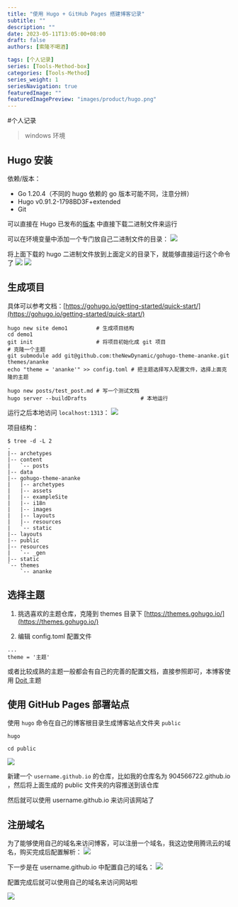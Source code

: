 ```yaml
---
title: "使用 Hugo + GitHub Pages 搭建博客记录"
subtitle: ""
description: ""
date: 2023-05-11T13:05:00+08:00
draft: false
authors: [索隆不喝酒]

tags: [个人记录]
series: [Tools-Method-box]
categories: [Tools-Method]
series_weight: 1
seriesNavigation: true
featuredImage: ""
featuredImagePreview: "images/product/hugo.png"
---
```

<!--more-->
#个人记录 

> windows 环境

## Hugo 安装

依赖/版本：
- Go 1.20.4（不同的 hugo 依赖的 go 版本可能不同，注意分辨）
- Hugo v0.91.2-1798BD3F+extended 
- Git

可以直接在 Hugo 已发布的[版本](https://github.com/gohugoio/hugo/releases) 中直接下载二进制文件来运行

可以在环境变量中添加一个专门放自己二进制文件的目录：
![](images/posts/Pasted%20image%2020230511134846.png)

将上面下载的 hugo 二进制文件放到上面定义的目录下，就能够直接运行这个命令了
![](images/posts/Pasted%20image%2020230511135242.png)
![](images/posts/Pasted%20image%2020230511135031.png)

## 生成项目

具体可以参考文档：[https://gohugo.io/getting-started/quick-start/](https://gohugo.io/getting-started/quick-start/)

```
hugo new site demo1         # 生成项目结构
cd demo1
git init                    # 将项目初始化成 git 项目
# 克隆一个主题
git submodule add git@github.com:theNewDynamic/gohugo-theme-ananke.git themes/ananke
echo "theme = 'ananke'" >> config.toml # 把主题选择写入配置文件，选择上面克隆的主题
  
hugo new posts/test_post.md # 写一个测试文档
hugo server --buildDrafts                 # 本地运行
```

运行之后本地访问 `localhost:1313`：
![](images/posts/Pasted%20image%2020230511140507.png)

项目结构：
```
$ tree -d -L 2
.
|-- archetypes
|-- content
|   `-- posts
|-- data
|-- gohugo-theme-ananke
|   |-- archetypes
|   |-- assets
|   |-- exampleSite
|   |-- i18n
|   |-- images
|   |-- layouts
|   |-- resources
|   `-- static
|-- layouts
|-- public
|-- resources
|   `-- _gen
|-- static
`-- themes
    `-- ananke
```

## 选择主题

1. 挑选喜欢的主题仓库，克隆到 themes 目录下
[https://themes.gohugo.io/](https://themes.gohugo.io/)

2. 编辑 config.toml 配置文件
```
...
theme = '主题'
```

或者比较成熟的主题一般都会有自己的完善的配置文档，直接参照即可，本博客使用 [Doit ](https://hugodoit.pages.dev/zh-cn/)主题

## 使用 GitHub Pages 部署站点

使用 `hugo` 命令在自己的博客根目录生成博客站点文件夹 `public`
```
hugo

cd public
```

![](images/posts/Pasted%20image%2020230511141545.png)

新建一个 `username.github.io` 的仓库，比如我的仓库名为 904566722.github.io ，然后将上面生成的 public 文件夹的内容推送到该仓库

然后就可以使用 username.github.io 来访问该网站了

## 注册域名

为了能够使用自己的域名来访问博客，可以注册一个域名，我这边使用腾讯云的域名，购买完成后配置解析：
![](images/posts/Pasted%20image%2020230511141845.png)

下一步是在 username.github.io 中配置自己的域名：
![](images/posts/Pasted%20image%2020230511142007.png)

配置完成后就可以使用自己的域名来访问网站啦

![](images/posts/Pasted%20image%2020230511142154.png)